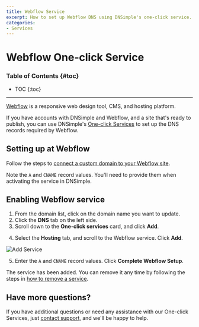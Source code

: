 ```yaml
---
title: Webflow Service
excerpt: How to set up Webflow DNS using DNSimple's one-click service.
categories:
- Services
---
```


# Webflow One-click Service

### Table of Contents {#toc}

* TOC
{:toc}

---

[Webflow](http://www.webflow.com) is a responsive web design tool, CMS, and hosting platform. 

If you have accounts with DNSimple and Webflow, and a site that's ready to publish, you can use DNSimple's [One-click Services](/categories/services/) to set up the DNS records required by Webflow.

## Setting up at Webflow

Follow the steps to [connect a custom domain to your Webflow site](https://university.webflow.com/lesson/connect-a-custom-domain). 

Note the `A` and `CNAME` record values. You'll need to provide them when activating the service in DNSimple.

## Enabling Webflow service

1. From the domain list, click on the domain name you want to update.
2. Click the **DNS** tab on the left side.
3. Scroll down to the **One-click services** card, and click **Add**.

<!--- needs screenshot -->

4. Select the **Hosting** tab, and scroll to the Webflow service. Click **Add**.

![Add Service](/files/services-webflow.png)

5. Enter the `A` and `CNAME` record values. Click **Complete Webflow Setup**.

<!--- needs screenshot -->

The service has been added. You can remove it any time by following the steps in [how to remove a service](/articles/services/#removing-services).

## Have more questions? 

If you have additional questions or need any assistance with our One-click Services, just [contact support](https://dnsimple.com/feedback), and we'll be happy to help. 
